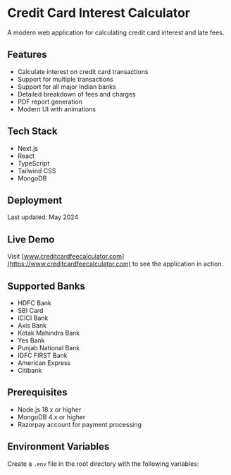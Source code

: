 # Credit Card Interest Calculator

A modern web application for calculating credit card interest and late fees.

## Features

- Calculate interest on credit card transactions
- Support for multiple transactions
- Support for all major Indian banks
- Detailed breakdown of fees and charges
- PDF report generation
- Modern UI with animations

## Tech Stack

- Next.js
- React
- TypeScript
- Tailwind CSS
- MongoDB

## Deployment

Last updated: May 2024

## Live Demo

Visit [www.creditcardfeecalculator.com](https://www.creditcardfeecalculator.com) to see the application in action.

## Supported Banks

- HDFC Bank
- SBI Card
- ICICI Bank
- Axis Bank
- Kotak Mahindra Bank
- Yes Bank
- Punjab National Bank
- IDFC FIRST Bank
- American Express
- Citibank

## Prerequisites

- Node.js 18.x or higher
- MongoDB 4.x or higher
- Razorpay account for payment processing

## Environment Variables

Create a `.env` file in the root directory with the following variables:

```